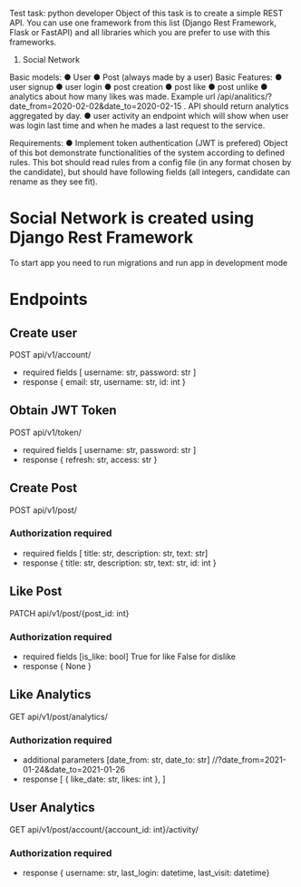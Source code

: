 Test task: python developer
Object of this task is to create a simple REST API. You can use one framework from this list (Django Rest Framework, Flask or FastAPI) and all libraries which you are prefer to use with this frameworks.

1. Social Network

Basic models:
● User
● Post (always made by a user)
Basic Features:
● user signup
● user login
● post creation
● post like
● post unlike
● analytics about how many likes was made. Example url
/api/analitics/?date_from=2020-02-02&date_to=2020-02-15 . API should return analytics aggregated by day.
● user activity an endpoint which will show when user was login last time and when he mades a last request to the service.

Requirements:
● Implement token authentication (JWT is prefered)
Object of this bot demonstrate functionalities of the system according to defined rules. This bot
should read rules from a config file (in any format chosen by the candidate), but should have
following fields (all integers, candidate can rename as they see fit).

# Social Network is created using Django Rest Framework
To start app you need to run migrations and run app in development mode

# Endpoints
## Create user
POST api/v1/account/
- required fields [ username: str, password: str ]
- response { email: str, username: str, id: int }

## Obtain JWT Token
POST api/v1/token/
- required fields [ username: str, password: str ]
- response { refresh: str, access: str }

## Create Post
POST api/v1/post/
### Authorization required
- required fields [ title: str, description: str, text: str]
- response { title: str, description: str, text: str, id: int }

## Like Post
PATCH api/v1/post/{post_id: int}
### Authorization required
- required fields [is_like: bool] True for like False for dislike
- response { None }

## Like Analytics
GET api/v1/post/analytics/
### Authorization required
- additional parameters [date_from: str, date_to: str] //?date_from=2021-01-24&date_to=2021-01-26
- response [ { like_date: str, likes: int }, ]

## User Analytics
GET api/v1/post/account/{account_id: int}/activity/
### Authorization required
- response { username: str, last_login: datetime,  last_visit: datetime}
